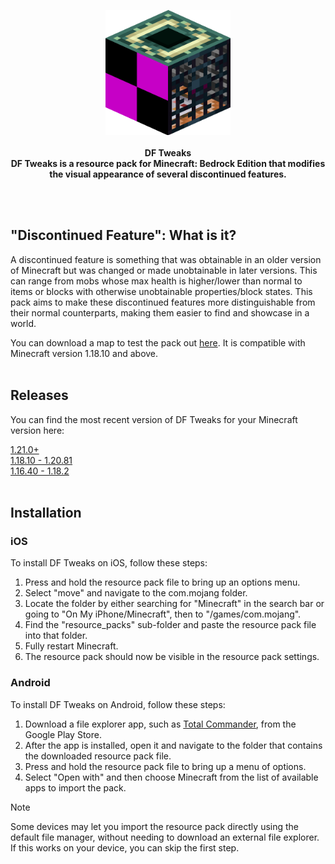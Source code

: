 <p align="center">
   <a href="https://github.com/p12h4/DF-Tweaks">
      <img src="https://raw.githubusercontent.com/p12h4/DF-Tweaks/refs/heads/main/files/icon.png" width="200" height="200">
   </a>
   <br><br>
   <b>DF Tweaks</b>
   <br>
   <b>DF Tweaks is a resource pack for Minecraft: Bedrock Edition that modifies the visual appearance of several discontinued features.</b>
</p><br><br>


## "Discontinued Feature": What is it?

A discontinued feature is something that was obtainable in an older version of Minecraft but was changed or made unobtainable in later versions. This can range from mobs whose max health is higher/lower than normal to items or blocks with otherwise unobtainable properties/block states. This pack aims to make these discontinued features more distinguishable from their normal counterparts, making them easier to find and showcase in a world.

You can download a map to test the pack out [here](https://raw.githubusercontent.com/p12h4/DF-Tweaks/refs/heads/main/files/DF%20Tweaks%20-%20Testing.mcworld). It is compatible with Minecraft version 1.18.10 and above.
<br><br>


## Releases
You can find the most recent version of DF Tweaks for your Minecraft version here:
<br>

[1.21.0+](https://github.com/p12h4/DF-Tweaks/releases/download/4.5.1/Discontinued.Feature.Tweaks.1.21.mcpack)<br>
[1.18.10 - 1.20.81](https://github.com/p12h4/DF-Tweaks/releases/download/4.5.1/Discontinued.Feature.Tweaks.1.18.10.mcpack)<br>
[1.16.40 - 1.18.2](https://github.com/p12h4/DF-Tweaks/releases/download/4.5.1/Discontinued.Feature.Tweaks.1.16.40.mcpack)<br><br>


## Installation
### iOS
To install DF Tweaks on iOS, follow these steps:

1. Press and hold the resource pack file to bring up an options menu.
2. Select "move" and navigate to the com.mojang folder.
3. Locate the folder by either searching for "Minecraft" in the search bar or going to "On My iPhone/Minecraft", then to "/games/com.mojang".
4. Find the "resource_packs" sub-folder and paste the resource pack file into that folder.
5. Fully restart Minecraft.
6. The resource pack should now be visible in the resource pack settings.

### Android
To install DF Tweaks on Android, follow these steps:

1. Download a file explorer app, such as [Total Commander](https://play.google.com/store/apps/details?id=com.ghisler.android.TotalCommander), from the Google Play Store.
2. After the app is installed, open it and navigate to the folder that contains the downloaded resource pack file.
3. Press and hold the resource pack file to bring up a menu of options.
4. Select "Open with" and then choose Minecraft from the list of available apps to import the pack.

> [!NOTE]
> Some devices may let you import the resource pack directly using the default file manager, without needing to download an external file explorer. If this works on your device, you can skip the first step.

